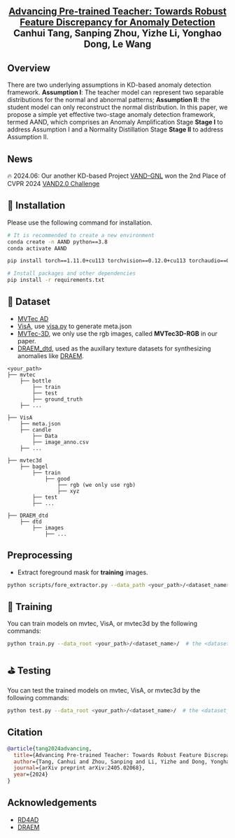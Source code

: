 
<h2 align="center">
<a href="https://arxiv.org/abs/2405.02068" target="_blank">Advancing Pre-trained Teacher: Towards Robust Feature Discrepancy for Anomaly Detection</a>
    Canhui Tang, Sanping Zhou, Yizhe Li, Yonghao Dong, Le Wang
</h2>

## Overview


<!-- <div align="center">
    <img src="assets/framework.png" alt="framework" width="700" >
</div> -->

<!-- The experimental results of PARE-Net
<div align="center">
    <img src="assets/image.png" alt="framework" width="800" >
</div> -->
There are two underlying assumptions in KD-based anomaly detection framework. **Assumption I**: The teacher model can represent two separable distributions for the normal and abnormal patterns; **Assumption II**: the student model can only reconstruct the normal distribution. In this paper, we propose a simple yet effective two-stage anomaly detection framework, termed AAND, which comprises an Anomaly Amplification Stage **Stage I** to address Assumption I and a Normality Distillation Stage **Stage II** to address Assumption II. 



## News

🔥 2024.06: Our another KD-based Project [VAND-GNL](https://github.com/Hui-design/VAND-GNL) won the 2nd Place of CVPR 2024 [VAND2.0 Challenge](https://www.hackster.io/contests/openvino2024#challengeNav)

## 🔧  Installation

Please use the following command for installation.

```bash
# It is recommended to create a new environment
conda create -n AAND python==3.8
conda activate AAND

pip install torch==1.11.0+cu113 torchvision==0.12.0+cu113 torchaudio==0.11.0 --extra-index-url https://download.pytorch.org/whl/cu113

# Install packages and other dependencies
pip install -r requirements.txt
```


## 💾 Dataset

- [MVTec AD](https://www.mvtec.com/company/research/datasets/mvtec-ad)
- [VisA](https://amazon-visual-anomaly.s3.us-west-2.amazonaws.com/VisA_20220922.tar), use [visa.py](https://github.com/ByChelsea/VAND-APRIL-GAN/blob/master/data/visa.py) to generate meta.json
- [MVTec-3D](https://www.mvtec.com/company/research/datasets/mvtec-3d-ad), we only use the rgb images, called **MVTec3D-RGB** in our paper.
- [DRAEM_dtd](https://www.robots.ox.ac.uk/~vgg/data/dtd/), used as the auxillary texture datasets for synthesizing anomalies like [DRAEM](https://github.com/VitjanZ/DRAEM). 
```
<your_path>
├── mvtec
    ├── bottle
        ├── train
        ├── test
        ├── ground_truth
    ├── ...

├── VisA
    ├── meta.json
    ├── candle
        ├── Data
        ├── image_anno.csv
    ├── ...

├── mvtec3d
    ├── bagel
        ├── train
            ├── good
                ├── rgb (we only use rgb)
                ├── xyz
        ├── test
        ├── ...

├── DRAEM_dtd
    ├── dtd
        ├── images
            ├── ...
```

## Preprocessing
- Extract foreground mask for **training** images.

```bash
python scripts/fore_extractor.py --data_path <your_path>/<dataset_name>/ --aux_path <your_path>/dtd/images/  # the <dataset_name> is mvtec, VisA, or mvtec3d
```

<!-- ## ⚽ Demo
After installation, you can run the demo script in `experiments/3DMatch` by:
```bash
cd experiments/3DMatch
python demo.py
```

To test your own data, you can downsample the point clouds with 2.5cm and specify the data path:
```bash
python demo.py --src_file=your_data_path/src.npy --ref_file=your_data_path/ref.npy --gt_file=your_data_path/gt.npy --weights=../../pretrain/3dmatch.pth.tar
``` -->

## 🚅 Training
You can train models on mvtec, VisA, or mvtec3d by the following commands:
```bash
python train.py --data_root <your_path>/<dataset_name>/  # the <dataset_name> is mvtec, VisA, or mvtec3d
```


## ⛳ Testing
You can test the trained models on mvtec, VisA, or mvtec3d by the following commands:
```bash
python test.py --data_root <your_path>/<dataset_name>/  # the <dataset_name> is mvtec, VisA, or mvtec3d
```

## Citation

```bibtex
@article{tang2024advancing,
  title={Advancing Pre-trained Teacher: Towards Robust Feature Discrepancy for Anomaly Detection},
  author={Tang, Canhui and Zhou, Sanping and Li, Yizhe and Dong, Yonghao and Wang, Le},
  journal={arXiv preprint arXiv:2405.02068},
  year={2024}
}
```


## Acknowledgements
- [RD4AD](https://github.com/hq-deng/RD4AD)
- [DRAEM](https://github.com/VitjanZ/DRAEM)



